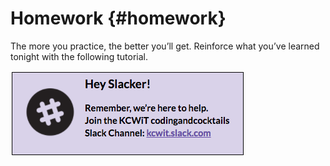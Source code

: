 # Homework {#homework}

The more you practice, the better you’ll get. Reinforce what you’ve learned tonight with the following tutorial.

[![](../images/slack.png)](http://kcwit.slack.com)